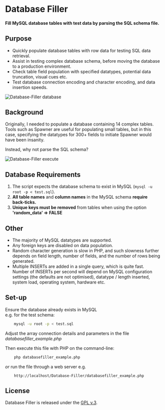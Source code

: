 
# Database Filler

#### Fill MySQL database tables with test data by parsing the SQL schema file.


## Purpose

+ Quickly populate database tables with row data for testing SQL data retrieval.
+ Assist in testing complex database schema, before moving the database to a production environment.
+ Check table field population with specified datatypes, potential data truncation, visual cues etc.
+ Test database connection encoding and character encoding, and data insertion speeds.


[1]: https://tinram.github.io/images/databasefiller-data.png
![Database-Filler database][1]


## Background

Originally, I needed to populate a database containing 14 complex tables. Tools such as Spawner are useful for populating small tables, but in this case, specifying the datatypes for 300+ fields to initiate Spawner would have been insanity.

Instead, why not parse the SQL schema?


[2]: https://tinram.github.io/images/databasefiller-execute.png
![Database-Filler execute][2]


## Database Requirements

1. The script expects the database schema to exist in MySQL (`mysql -u root -p < test.sql`).
2. **All table names** and **column names** in the MySQL schema **require back-ticks.**
3. **Unique keys must be removed** from tables when using the option **'random_data' => FALSE**


## Other

+ The majority of MySQL datatypes are supported.
+ Any foreign keys are disabled on data population.
+ Random character generation is slow in PHP, and such slowness further depends on field length, number of fields, and the number of rows being generated.
+ Multiple INSERTs are added in a single query, which is quite fast. Number of INSERTs per second will depend on MySQL configuration settings (the defaults are not optimised), datatype / length inserted, system load, operating system, hardware etc.


## Set-up

Ensure the database already exists in MySQL  
e.g. for the test schema:

```bash
    mysql -u root -p < test.sql
```

Adjust the array connection details and parameters in the file *databasefiller_example.php*

Then execute this file with PHP on the command-line:

```bash
    php databasefiller_example.php
```

*or* run the file through a web server e.g.

        http://localhost/Database-Filler/databasefiller_example.php


## License

Database Filler is released under the [GPL v.3](https://www.gnu.org/licenses/gpl-3.0.html).
